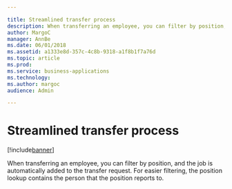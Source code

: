 ```yaml
---

title: Streamlined transfer process
description: When transferring an employee, you can filter by position, and the job is automatically added to the transfer request.
author: MargoC
manager: AnnBe
ms.date: 06/01/2018
ms.assetid: a1333e8d-357c-4c8b-9318-a1f8b1f7a76d
ms.topic: article
ms.prod: 
ms.service: business-applications
ms.technology: 
ms.author: margoc
audience: Admin

---
```

#  Streamlined transfer process




[!include[banner](../../includes/banner.md)]

When transferring an employee, you can filter by position, and the job is
automatically added to the transfer request. For easier filtering, the position
lookup contains the person that the position reports to.
